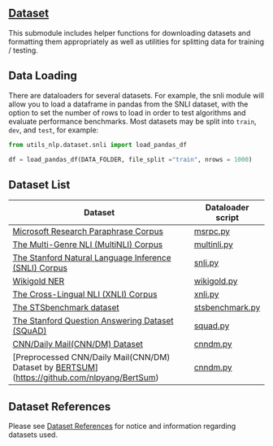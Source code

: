 ## [Dataset](.)
This submodule includes helper functions for downloading datasets and formatting them appropriately as well as utilities for splitting data for training / testing.

## Data Loading
There are dataloaders for several datasets. For example, the snli module will allow you to load a dataframe in pandas from the SNLI dataset, with the option to set the number of rows to load in order to test algorithms and evaluate performance benchmarks.
Most datasets may be split into `train`, `dev`, and `test`, for example:

```python
from utils_nlp.dataset.snli import load_pandas_df

df = load_pandas_df(DATA_FOLDER, file_split ="train", nrows = 1000)
```
## Dataset List
|Dataset|Dataloader script|
|-------|-----------------|
|[Microsoft Research Paraphrase Corpus](https://www.microsoft.com/en-us/download/details.aspx?id=52398)|[msrpc.py](./msrpc.py)|
|[The Multi-Genre NLI (MultiNLI) Corpus](https://www.nyu.edu/projects/bowman/multinli/)|[multinli.py](./multinli.py)|
|[The Stanford Natural Language Inference (SNLI) Corpus](https://nlp.stanford.edu/projects/snli/)|[snli.py](./snli.py)|
|[Wikigold NER](https://github.com/juand-r/entity-recognition-datasets/tree/master/data/wikigold/CONLL-format/data)|[wikigold.py](./wikigold.py)|
|[The Cross-Lingual NLI (XNLI) Corpus](https://www.nyu.edu/projects/bowman/xnli/)|[xnli.py](./xnli.py)|
|[The STSbenchmark dataset](http://ixa2.si.ehu.es/stswiki/index.php/STSbenchmark)|[stsbenchmark.py](./stsbenchmark.py)|
|[The Stanford Question Answering Dataset (SQuAD)](https://rajpurkar.github.io/SQuAD-explorer/)|[squad.py](./squad.py)|
|[CNN/Daily Mail(CNN/DM) Dataset](https://github.com/harvardnlp/sent-summary)|[cnndm.py](./cnndm.py)|
|[Preprocessed CNN/Daily Mail(CNN/DM) Dataset by [BERTSUM](https://arxiv.org/pdf/1903.10318.pdf)](https://github.com/nlpyang/BertSum)|[cnndm.py](./cnndm.py)|

## Dataset References
Please see [Dataset References](../../DatasetReferences.md) for notice and information regarding datasets used.

